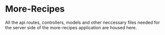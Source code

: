 # More-Recipes
All the api routes, controllers, models and other neccessary files needed for the server side of the more-recipes application are housed here.
